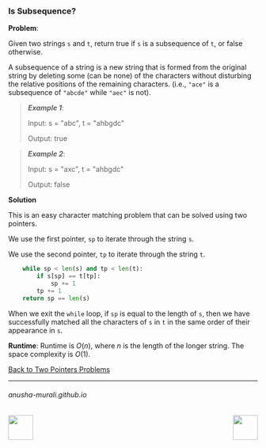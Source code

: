 ### Is Subsequence?

**Problem**: 

Given two strings `s` and `t`, return true if `s` is a subsequence of `t`, or false otherwise.

A subsequence of a string is a new string that is formed from the original string by deleting some (can be none) of the characters without disturbing the relative positions of the remaining characters. (i.e., `"ace"` is a subsequence of `"abcde"` while `"aec"` is not).


> ***Example 1***:
>
> Input: s = "abc", t = "ahbgdc"
> 
> Output: true

> ***Example 2***:
>
> Input: s = "axc", t = "ahbgdc"
> 
> Output: false


**Solution**

This is an easy character matching problem that can be solved using two pointers.

We use the first pointer, `sp` to iterate through the string `s`.

We use the second pointer, `tp` to iterate through the string `t`.

```python
    while sp < len(s) and tp < len(t):
        if s[sp] == t[tp]:
            sp += 1
        tp += 1
    return sp == len(s)
```

When we exit the `while` loop, if `sp` is equal to the length of `s`, then we have successfully matched all the characters of `s` in `t` in the same order of their appearance in `s`.

**Runtime**: Runtime is $O(n)$, where $n$ is the length of the longer string. The space complexity is $O(1)$. 

[Back to Two Pointers Problems](./problems.md)

* * *
###### anusha-murali.github.io

<img src="https://github.com/anusha-murali/anusha-murali.github.io/assets/111596338/639243aa-2857-4595-a65a-7852762bb002" width="50" height="50" align="left">

[<img src="https://github.com/user-attachments/assets/989cfb30-4fb8-40f8-a812-8a054869aa32" width="50" height="50" align="right">](../index.md)
